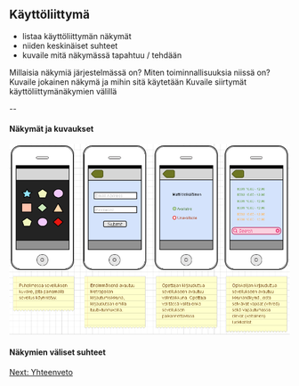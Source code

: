 ## Käyttöliittymä

* listaa käyttöliittymän näkymät
* niiden keskinäiset suhteet
* kuvaile mitä näkymässä tapahtuu / tehdään

Millaisia näkymiä järjestelmässä on? Miten toiminnallisuuksia niissä 
on?
Kuvaile jokainen näkymä ja mihin sitä käytetään 
Kuvaile siirtymät käyttöliittymänäkymien välillä

--

#### Näkymät ja kuvaukset

![kayttoliittyma](käyttöliittymä_1.png)

#### Näkymien väliset suhteet


[Next: Yhteenveto](https://github.com/sannakas/ohjelmistotuotanto_2014_rakenne/blob/master/7_yhteenveto.md)

